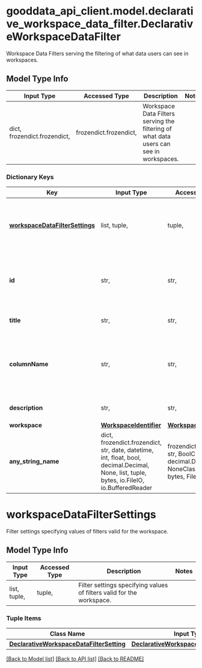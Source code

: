 # gooddata_api_client.model.declarative_workspace_data_filter.DeclarativeWorkspaceDataFilter

Workspace Data Filters serving the filtering of what data users can see in workspaces.

## Model Type Info
Input Type | Accessed Type | Description | Notes
------------ | ------------- | ------------- | -------------
dict, frozendict.frozendict,  | frozendict.frozendict,  | Workspace Data Filters serving the filtering of what data users can see in workspaces. | 

### Dictionary Keys
Key | Input Type | Accessed Type | Description | Notes
------------ | ------------- | ------------- | ------------- | -------------
**[workspaceDataFilterSettings](#workspaceDataFilterSettings)** | list, tuple,  | tuple,  | Filter settings specifying values of filters valid for the workspace. | 
**id** | str,  | str,  | Workspace Data Filters ID. This ID is further used to refer to this instance. | 
**title** | str,  | str,  | Workspace Data Filters title. | 
**columnName** | str,  | str,  | Workspace Data Filters column name. Data are filtered using this physical column. | 
**description** | str,  | str,  | Workspace Data Filters description. | [optional] 
**workspace** | [**WorkspaceIdentifier**](WorkspaceIdentifier.md) | [**WorkspaceIdentifier**](WorkspaceIdentifier.md) |  | [optional] 
**any_string_name** | dict, frozendict.frozendict, str, date, datetime, int, float, bool, decimal.Decimal, None, list, tuple, bytes, io.FileIO, io.BufferedReader | frozendict.frozendict, str, BoolClass, decimal.Decimal, NoneClass, tuple, bytes, FileIO | any string name can be used but the value must be the correct type | [optional]

# workspaceDataFilterSettings

Filter settings specifying values of filters valid for the workspace.

## Model Type Info
Input Type | Accessed Type | Description | Notes
------------ | ------------- | ------------- | -------------
list, tuple,  | tuple,  | Filter settings specifying values of filters valid for the workspace. | 

### Tuple Items
Class Name | Input Type | Accessed Type | Description | Notes
------------- | ------------- | ------------- | ------------- | -------------
[**DeclarativeWorkspaceDataFilterSetting**](DeclarativeWorkspaceDataFilterSetting.md) | [**DeclarativeWorkspaceDataFilterSetting**](DeclarativeWorkspaceDataFilterSetting.md) | [**DeclarativeWorkspaceDataFilterSetting**](DeclarativeWorkspaceDataFilterSetting.md) |  | 

[[Back to Model list]](../../README.md#documentation-for-models) [[Back to API list]](../../README.md#documentation-for-api-endpoints) [[Back to README]](../../README.md)

